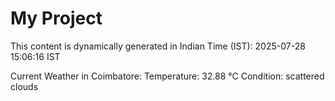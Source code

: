 # My Project

This content is dynamically generated in Indian Time (IST): 2025-07-28 15:06:16 IST


Current Weather in Coimbatore:
Temperature: 32.88 °C
Condition: scattered clouds
